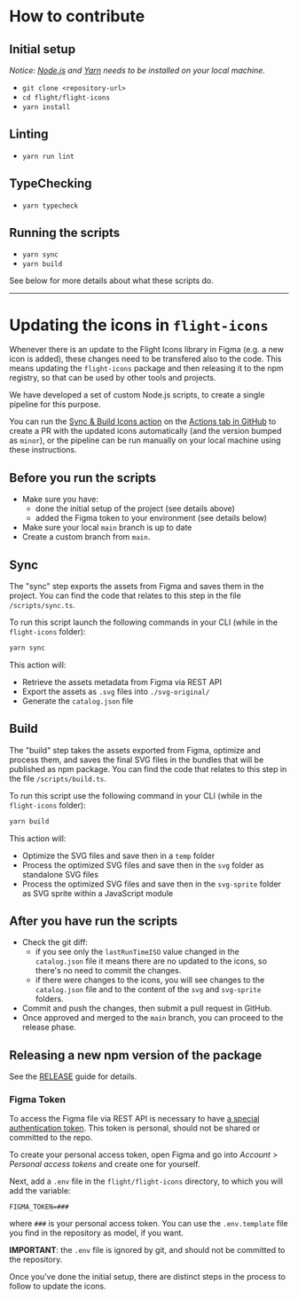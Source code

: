 # How to contribute

## Initial setup

*Notice: [Node.js](https://nodejs.org/en/) and [Yarn](https://yarnpkg.com/getting-started/install) needs to be installed on your local machine.*

* `git clone <repository-url>`
* `cd flight/flight-icons`
* `yarn install`

## Linting

* `yarn run lint`

## TypeChecking

* `yarn typecheck`

## Running the scripts

* `yarn sync`
* `yarn build`

See below for more details about what these scripts do.

-----

# Updating the icons in `flight-icons`

Whenever there is an update to the Flight Icons library in Figma (e.g. a new icon is added), these changes need to be transfered also to the code. This means updating the `flight-icons` package and then releasing it to the npm registry, so that can be used by other tools and projects.

We have developed a set of custom Node.js scripts, to create a single pipeline for this purpose. 

You can run the [Sync & Build Icons action](https://github.com/Dhaulagiri/flight/actions/workflows/open-pull-request-for-icon-update.yml) on the [Actions tab in GitHub](https://github.com/hashicorp/flight/actions) to create a PR with the updated icons automatically (and the version bumped as `minor`), or the pipeline can be run manually on your local machine using these instructions.

## Before you run the scripts

* Make sure you have:
  * done the initial setup of the project (see details above)
  * added the Figma token to your environment (see details below)
* Make sure your local `main` branch is up to date
* Create a custom branch from `main`.

## Sync

The "sync" step exports the assets from Figma and saves them in the project.
You can find the code that relates to this step in the file `/scripts/sync.ts`.

To run this script launch the following commands in your CLI (while in the `flight-icons` folder):

```bash
yarn sync
```

This action will:

* Retrieve the assets metadata from Figma via REST API
* Export the assets as `.svg` files into `./svg-original/`
* Generate the `catalog.json` file

## Build

The "build" step takes the assets exported from Figma, optimize and process them, and saves the final SVG files in the bundles that will be published as npm package.
You can find the code that relates to this step in the file `/scripts/build.ts`.

To run this script use the following command in your CLI (while in the `flight-icons` folder):

```bash
yarn build
```

This action will:

* Optimize the SVG files and save then in a `temp` folder
* Process the optimized SVG files and save then in the `svg` folder as standalone SVG files
* Process the optimized SVG files and save then in the `svg-sprite` folder as SVG sprite within a JavaScript module

## After you have run the scripts

* Check the git diff:
  * if you see only the `lastRunTimeISO` value changed in the `catalog.json` file it means there are no updated to the icons, so there's no need to commit the changes.
  * if there were changes to the icons, you will see changes to the `catalog.json` file and to the content of the `svg` and `svg-sprite` folders.
* Commit and push the changes, then submit a pull request in GitHub.
* Once approved and merged to the `main` branch, you can proceed to the release phase.

## Releasing a new npm version of the package

See the [RELEASE](../RELEASE.md) guide for details.

### Figma Token

To access the Figma file via REST API is necessary to have [a special authentication token](https://www.figma.com/developers/api#access-tokens). This token is personal, should not be shared or committed to the repo.

To create your personal access token, open Figma and go into *Account > Personal access tokens* and create one for yourself.

Next, add a `.env` file in the `flight/flight-icons` directory, to which you will add the variable:

`FIGMA_TOKEN=###`

where `###` is your personal access token. You can use the `.env.template` file you find in the repository as model, if you want.

**IMPORTANT**: the `.env` file is ignored by git, and should not be committed to the repository.

Once you've done the initial setup, there are distinct steps in the process to follow to update the icons.
